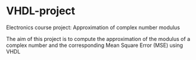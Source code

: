 # VHDL-project
Electronics course project: Approximation of complex number modulus

The aim of this project is to compute the approximation of the modulus of a complex number and the corresponding Mean Square Error (MSE) using VHDL
